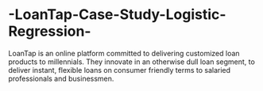 # -LoanTap-Case-Study-Logistic-Regression-
LoanTap is an online platform committed to delivering customized loan products to millennials. They innovate in an otherwise dull loan segment, to deliver instant, flexible loans on consumer friendly terms to salaried professionals and businessmen. 
